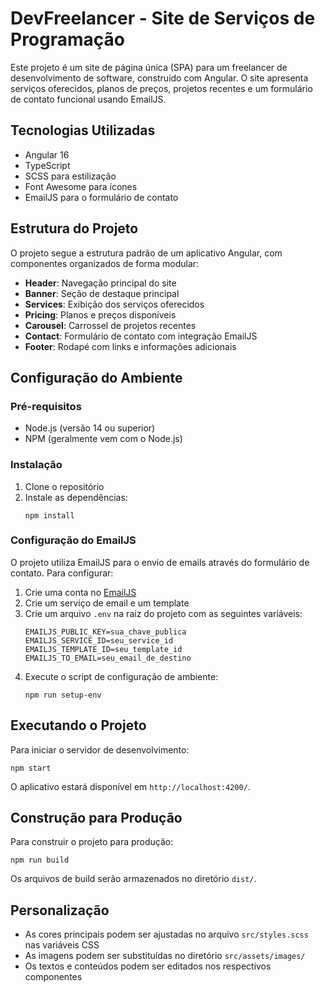 # DevFreelancer - Site de Serviços de Programação

Este projeto é um site de página única (SPA) para um freelancer de desenvolvimento de software, construído com Angular. O site apresenta serviços oferecidos, planos de preços, projetos recentes e um formulário de contato funcional usando EmailJS.

## Tecnologias Utilizadas

- Angular 16
- TypeScript
- SCSS para estilização
- Font Awesome para ícones
- EmailJS para o formulário de contato

## Estrutura do Projeto

O projeto segue a estrutura padrão de um aplicativo Angular, com componentes organizados de forma modular:

- **Header**: Navegação principal do site
- **Banner**: Seção de destaque principal
- **Services**: Exibição dos serviços oferecidos
- **Pricing**: Planos e preços disponíveis
- **Carousel**: Carrossel de projetos recentes
- **Contact**: Formulário de contato com integração EmailJS
- **Footer**: Rodapé com links e informações adicionais

## Configuração do Ambiente

### Pré-requisitos

- Node.js (versão 14 ou superior)
- NPM (geralmente vem com o Node.js)

### Instalação

1. Clone o repositório
2. Instale as dependências:
   ```
   npm install
   ```

### Configuração do EmailJS

O projeto utiliza EmailJS para o envio de emails através do formulário de contato. Para configurar:

1. Crie uma conta no [EmailJS](https://www.emailjs.com/)
2. Crie um serviço de email e um template
3. Crie um arquivo `.env` na raiz do projeto com as seguintes variáveis:
   ```
   EMAILJS_PUBLIC_KEY=sua_chave_publica
   EMAILJS_SERVICE_ID=seu_service_id
   EMAILJS_TEMPLATE_ID=seu_template_id
   EMAILJS_TO_EMAIL=seu_email_de_destino
   ```
4. Execute o script de configuração de ambiente:
   ```
   npm run setup-env
   ```

## Executando o Projeto

Para iniciar o servidor de desenvolvimento:

```
npm start
```

O aplicativo estará disponível em `http://localhost:4200/`.

## Construção para Produção

Para construir o projeto para produção:

```
npm run build
```

Os arquivos de build serão armazenados no diretório `dist/`.

## Personalização

- As cores principais podem ser ajustadas no arquivo `src/styles.scss` nas variáveis CSS
- As imagens podem ser substituídas no diretório `src/assets/images/`
- Os textos e conteúdos podem ser editados nos respectivos componentes